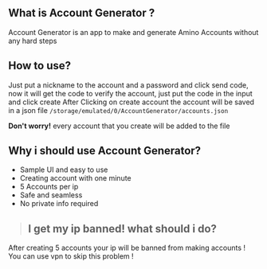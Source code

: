## What is Account Generator ?
Account Generator is an app to make and generate Amino Accounts without any hard steps

## How to use?
Just put a nickname to the account and a password and click send code, now it will get the code to verify the account, just put the code in the input and click create
After Clicking on create account the account will be saved in a json file `/storage/emulated/0/AccountGenerator/accounts.json`

**Don't worry!** every account that you create will be added to the file

## Why i should use Account Generator?
- Sample UI and easy to use
- Creating account with one minute
- 5 Accounts per ip
- Safe and seamless
- No private info required

> ## I get my ip banned! what should i do?
After creating 5 accounts your ip will be banned from making accounts !
You can use vpn to skip this problem !
